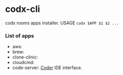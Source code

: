 # codx-cli
codx rooms apps installer.
USAGE `codx $APP $1 $2 ...`

### List of apps

 * aws:
 * brew:
 * clone-clinic:
 * cloudcmd:
 * code-server: [Coder](https://coder.com/docs/code-server/latest) IDE interface.

